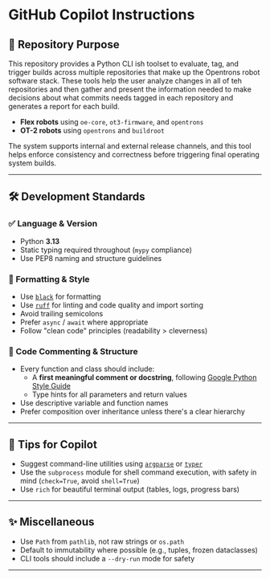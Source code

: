 # GitHub Copilot Instructions

## 🧠 Repository Purpose

This repository provides a Python CLI ish toolset to evaluate, tag, and trigger builds across multiple repositories that make up the Opentrons robot software stack. These tools help the user analyze changes in all of teh repositories and then gather and present the information needed to make decisions about what commits needs tagged in each repository and generates a report for each build.

- **Flex robots** using `oe-core`, `ot3-firmware`, and `opentrons`
- **OT-2 robots** using `opentrons` and `buildroot`

The system supports internal and external release channels, and this tool helps enforce consistency and correctness before triggering final operating system builds.

---

## 🛠️ Development Standards

### ✅ Language & Version

- Python **3.13**
- Static typing required throughout (`mypy` compliance)
- Use PEP8 naming and structure guidelines

### 🎨 Formatting & Style

- Use [`black`](https://github.com/psf/black) for formatting
- Use [`ruff`](https://github.com/astral-sh/ruff) for linting and code quality and import sorting
- Avoid trailing semicolons
- Prefer `async` / `await` where appropriate
- Follow "clean code" principles (readability > cleverness)

### 📄 Code Commenting & Structure

- Every function and class should include:
  - A **first meaningful comment or docstring**, following [Google Python Style Guide](https://google.github.io/styleguide/pyguide.html)
  - Type hints for all parameters and return values
- Use descriptive variable and function names
- Prefer composition over inheritance unless there's a clear hierarchy

---

## 🤖 Tips for Copilot

- Suggest command-line utilities using [`argparse`](https://docs.python.org/3/library/argparse.html) or [`typer`](https://github.com/tiangolo/typer)
- Use the `subprocess` module for shell command execution, with safety in mind (`check=True`, avoid `shell=True`)
- Use `rich` for beautiful terminal output (tables, logs, progress bars)

---

## ✨ Miscellaneous

- Use `Path` from `pathlib`, not raw strings or `os.path`
- Default to immutability where possible (e.g., tuples, frozen dataclasses)
- CLI tools should include a `--dry-run` mode for safety

---
